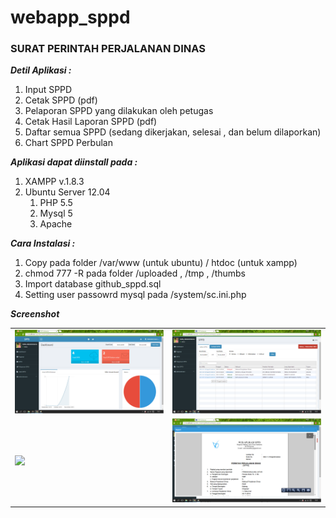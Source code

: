 # webapp_sppd

<h3>SURAT PERINTAH PERJALANAN DINAS</h3>
<b><i>Detil Aplikasi :</i></b>
<ol>
	<li>Input SPPD </li>
	<li>Cetak SPPD (pdf)</li>
	<li>Pelaporan SPPD yang dilakukan oleh petugas </li>
	<li>Cetak Hasil Laporan SPPD (pdf)</li>
	<li>Daftar semua SPPD (sedang dikerjakan, selesai , dan belum dilaporkan)</li>
	<li>Chart SPPD Perbulan</li>
</ol>

<b><i>Aplikasi dapat diinstall pada :</i></b>
<ol>
	<li>XAMPP v.1.8.3</li>
	<li>
		Ubuntu Server 12.04 
		<ol>
			<li>PHP 5.5</li>
			<li>Mysql 5</li>
			<li>Apache</li>
		</ol> 
	</li>
</ol>

<b><i>Cara Instalasi :</i></b>
<ol>
	<li>Copy pada folder /var/www (untuk ubuntu) / htdoc (untuk xampp)</li>
	<li>chmod 777 -R pada folder /uploaded , /tmp , /thumbs</li> 
	<li>Import database github_sppd.sql</li>
	<li>Setting user passowrd mysql pada /system/sc.ini.php</li>
</ol>  

<b><i>Screenshot</i></b>
<table border="0" style="border:0" cellpadding="0" cellspacing="5">
	<tr>
		<td style="width:50%"><img src="./screenshot/dashboard.png"></td>
		<td style="width:50%"><img src="./screenshot/sppd.png"></td>
	</tr>
	<tr>
		<td style="width:50%"><img src="./screenshot/sppd_1.png"></td>
		<td style="width:50%"><img src="./screenshot/sppd_p.png"></td>
	</tr>
</table>